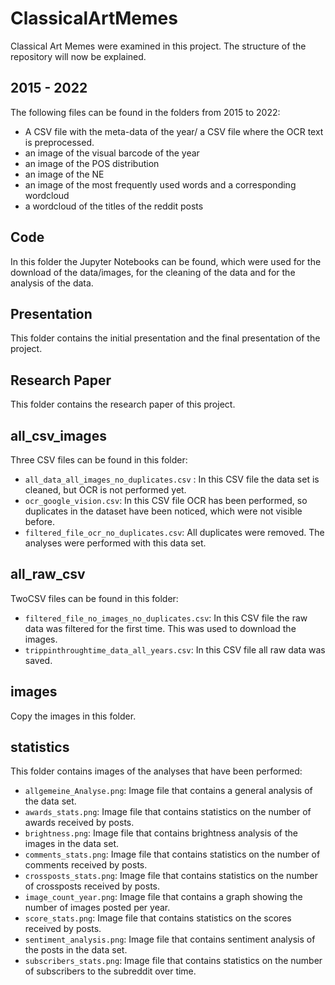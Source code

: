 # ClassicalArtMemes

Classical Art Memes were examined in this project. The structure of the repository will now be explained.

## 2015 - 2022

The following files can be found in the folders from 2015 to 2022:
- A CSV file with the meta-data of the year/ a CSV file where the OCR text is preprocessed.
- an image of the visual barcode of the year
- an image of the POS distribution
- an image of the NE
- an image of the most frequently used words and a corresponding wordcloud
- a wordcloud of the titles of the reddit posts

## Code

In this folder the Jupyter Notebooks can be found, which were used for the download of the data/images, for the cleaning of the data and for the analysis of the data.

## Presentation

This folder contains the initial presentation and the final presentation of the project.

## Research Paper

This folder contains the research paper of this project.

## all_csv_images

Three CSV files can be found in this folder:
- `all_data_all_images_no_duplicates.csv` : In this CSV file the data set is cleaned, but OCR is not performed yet.
- `ocr_google_vision.csv`: In this CSV file OCR has been performed, so duplicates in the dataset have been noticed, which were not visible before.
- `filtered_file_ocr_no_duplicates.csv`: All duplicates were removed. The analyses were performed with this data set.

## all_raw_csv

TwoCSV files can be found in this folder:
- `filtered_file_no_images_no_duplicates.csv`: In this CSV file the raw data was filtered for the first time. This was used to download the images.
- `trippinthroughtime_data_all_years.csv`: In this CSV file all raw data was saved.

## images

Copy the images in this folder.

## statistics

This folder contains images of the analyses that have been performed:
- `allgemeine_Analyse.png`: Image file that contains a general analysis of the data set.
- `awards_stats.png`: Image file that contains statistics on the number of awards received by posts.
- `brightness.png`: Image file that contains brightness analysis of the images in the data set.
- `comments_stats.png`: Image file that contains statistics on the number of comments received by posts.
- `crossposts_stats.png`: Image file that contains statistics on the number of crossposts received by posts.
- `image_count_year.png`: Image file that contains a graph showing the number of images posted per year.
- `score_stats.png`: Image file that contains statistics on the scores received by posts.
- `sentiment_analysis.png`: Image file that contains sentiment analysis of the posts in the data set.
- `subscribers_stats.png`: Image file that contains statistics on the number of subscribers to the subreddit over time.
